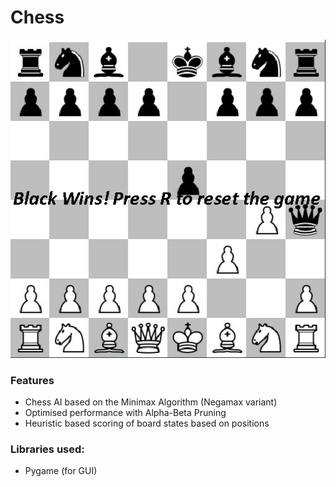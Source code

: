 # Chess

![ScreenShot](https://github.com/Naharul98/Chess-AI-With-Alpha-Beta-Pruning/blob/main/screenshot.jpg?raw=true)

### Features
- Chess AI based on the Minimax Algorithm (Negamax variant)
- Optimised performance with Alpha-Beta Pruning
- Heuristic based scoring of board states based on positions

### Libraries used:
- Pygame (for GUI)
